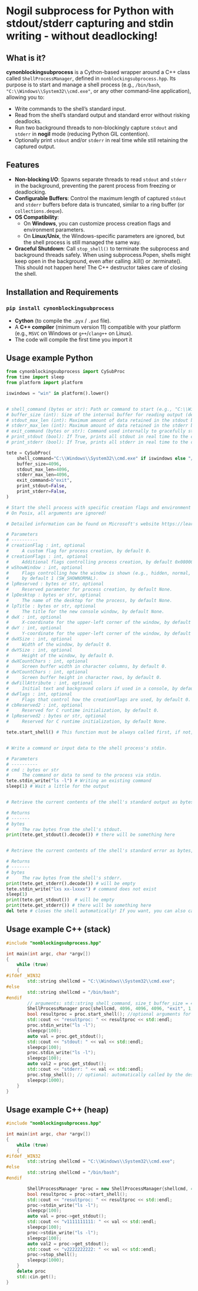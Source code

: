 # Nogil subprocess for Python with stdout/stderr capturing and stdin writing - without deadlocking!

## What is it?

**cynonblockingsubprocess** is a Cython-based wrapper around a C++ class called `ShellProcessManager`, defined in `nonblockingsubprocess.hpp`. Its purpose is to start and manage a shell process (e.g., `/bin/bash`, `"C:\\Windows\\System32\\cmd.exe"`, or any other command-line application), allowing you to:

- Write commands to the shell’s standard input.
- Read from the shell’s standard output and standard error without risking deadlocks.
- Run two background threads to non-blockingly capture `stdout` and `stderr` in **nogil** mode (reducing Python GIL contention).
- Optionally print `stdout` and/or `stderr` in real time while still retaining the captured output.

## Features

- **Non-blocking I/O**: Spawns separate threads to read `stdout` and `stderr` in the background, preventing the parent process from freezing or deadlocking.
- **Configurable Buffers**: Control the maximum length of captured `stdout` and `stderr` buffers before data is truncated, similar to a ring buffer (or `collections.deque`).
- **OS Compatibility**:
  - On **Windows**, you can customize process creation flags and environment parameters.
  - On **Linux/Unix**, the Windows-specific parameters are ignored, but the shell process is still managed the same way.
- **Graceful Shutdown**: Call `stop_shell()` to terminate the subprocess and background threads safely. When using subprocess.Popen, shells might keep open in the background, even after calling .kill() or .terminate(). This should not happen here! The C++ destructor takes care of closing the shell.

## Installation and Requirements

### `pip install cynonblockingsubprocess`

- **Cython** (to compile the `.pyx` / `.pxd` file).
- A **C++ compiler** (minimum version 11) compatible with your platform (e.g., `MSVC` on Windows or `g++`/`clang++` on Linux).
- The code will compile the first time you import it


## Usage example Python

```py
from cynonblockingsubprocess import CySubProc
from time import sleep
from platform import platform

iswindows = "win" in platform().lower()


# shell_command (bytes or str): Path or command to start (e.g., "C:\\Windows\\System32\\cmd.exe" or "/bin/bash").
# buffer_size (int): Size of the internal buffer for reading output (default 4096).
# stdout_max_len (int): Maximum amount of data retained in the stdout buffer (default 4096).
# stderr_max_len (int): Maximum amount of data retained in the stderr buffer (default 4096).
# exit_command (bytes or str): Command used internally to gracefully stop the shell (default b"exit").
# print_stdout (bool): If True, prints all stdout in real time to the console (default False).
# print_stderr (bool): If True, prints all stderr in real time to the console (default False).

tete = CySubProc(
    shell_command="C:\\Windows\\System32\\cmd.exe" if iswindows else "/bin/bash", # cross plattform
    buffer_size=4096,
    stdout_max_len=4096,
    stderr_max_len=4096,
    exit_command=b"exit",
    print_stdout=False,
    print_stderr=False,
)

# Start the shell process with specific creation flags and environment parameters.
# On Posix, all arguments are ignored!

# Detailed information can be found on Microsoft's website https://learn.microsoft.com/en-us/windows/win32/procthread/process-creation-flags

# Parameters
# ----------
# creationFlag : int, optional
#     A custom flag for process creation, by default 0.
# creationFlags : int, optional
#     Additional flags controlling process creation, by default 0x08000000.
# wShowWindow : int, optional
#     Flags controlling how the window is shown (e.g., hidden, normal, minimized),
#     by default 1 (SW_SHOWNORMAL).
# lpReserved : bytes or str, optional
#     Reserved parameter for process creation, by default None.
# lpDesktop : bytes or str, optional
#     The name of the desktop for the process, by default None.
# lpTitle : bytes or str, optional
#     The title for the new console window, by default None.
# dwX : int, optional
#     X-coordinate for the upper-left corner of the window, by default 0.
# dwY : int, optional
#     Y-coordinate for the upper-left corner of the window, by default 0.
# dwXSize : int, optional
#     Width of the window, by default 0.
# dwYSize : int, optional
#     Height of the window, by default 0.
# dwXCountChars : int, optional
#     Screen buffer width in character columns, by default 0.
# dwYCountChars : int, optional
#     Screen buffer height in character rows, by default 0.
# dwFillAttribute : int, optional
#     Initial text and background colors if used in a console, by default 0.
# dwFlags : int, optional
#     Flags that control how the creationFlags are used, by default 0.
# cbReserved2 : int, optional
#     Reserved for C runtime initialization, by default 0.
# lpReserved2 : bytes or str, optional
#     Reserved for C runtime initialization, by default None.

tete.start_shell() # This function must be always called first, if not, you probably will get segmentation faults!


# Write a command or input data to the shell process's stdin.

# Parameters
# ----------
# cmd : bytes or str
#     The command or data to send to the process via stdin.
tete.stdin_write("ls -l") # Writing an existing command 
sleep(1) # Wait a little for the output


# Retrieve the current contents of the shell's standard output as bytes, and clears the C++ vector

# Returns
# -------
# bytes
#     The raw bytes from the shell's stdout.
print(tete.get_stdout().decode()) # there will be something here


# Retrieve the current contents of the shell's standard error as bytes, and clears the C++ vector.

# Returns
# -------
# bytes
#     The raw bytes from the shell's stderr.
print(tete.get_stderr().decode()) # will be empty
tete.stdin_write("lxs xx-lxxxx") # command does not exist
sleep(1)
print(tete.get_stdout())  # will be empty
print(tete.get_stderr()) # there will be something here
del tete # closes the shell automatically! If you want, you can also call proc.stop_shell()

```

## Usage example C++ (stack)

```cpp
#include "nonblockingsubprocess.hpp"

int main(int argc, char *argv[])
{
    while (true)
    {
#ifdef _WIN32
        std::string shellcmd = "C:\\Windows\\System32\\cmd.exe";
#else
        std::string shellcmd = "/bin/bash";
#endif
        // arguments: std::string shell_command, size_t buffer_size = 4096, size_t stdout_max_len = 4096, size_t stderr_max_len = 4096, std::string exit_command = "exit", int print_stdout = 1, int print_stderr = 1
        ShellProcessManager proc{shellcmd, 4096, 4096, 4096, "exit", 1, 1};
        bool resultproc = proc.start_shell(); //optional arguments for Windows: DWORD creationFlag = 0, DWORD creationFlags = CREATE_NO_WINDOW, WORD wShowWindow = SW_NORMAL, LPSTR lpReserved = nullptr, LPSTR lpDesktop = nullptr, LPSTR lpTitle = nullptr, DWORD dwX = 0, DWORD dwY = 0, DWORD dwXSize = 0, DWORD dwYSize = 0, DWORD dwXCountChars = 0, DWORD dwYCountChars = 0, DWORD dwFillAttribute = 0, DWORD dwFlags = 0, WORD cbReserved2 = 0, LPBYTE lpReserved2 = nullptr
        std::cout << "resultproc: " << resultproc << std::endl;
        proc.stdin_write("ls -l");
        sleepcp(100);
        auto val = proc.get_stdout();
        std::cout << "stdout: " << val << std::endl;
        sleepcp(100);
        proc.stdin_write("ls -l");
        sleepcp(100);
        auto val2 = proc.get_stdout();
        std::cout << "stderr: " << val << std::endl;
        proc.stop_shell(); // optional: automatically called by the destructor
        sleepcp(1000);
    }
}
```

## Usage example C++ (heap)

```cpp
#include "nonblockingsubprocess.hpp"

int main(int argc, char *argv[])
{
    while (true)
    {
#ifdef _WIN32
        std::string shellcmd = "C:\\Windows\\System32\\cmd.exe";
#else
        std::string shellcmd = "/bin/bash";
#endif

        ShellProcessManager *proc = new ShellProcessManager{shellcmd, 4096, 4096, 4096, "exit", 1, 1};
        bool resultproc = proc->start_shell();
        std::cout << "resultproc: " << resultproc << std::endl;
        proc->stdin_write("ls -l");
        sleepcp(100);
        auto val = proc->get_stdout();
        std::cout << "v1111111111: " << val << std::endl;
        sleepcp(100);
        proc->stdin_write("ls -l");
        sleepcp(100);
        auto val2 = proc->get_stdout();
        std::cout << "v2222222222: " << val << std::endl;
        proc->stop_shell();
        sleepcp(1000);
    }
    delete proc
    std::cin.get();
}
```
